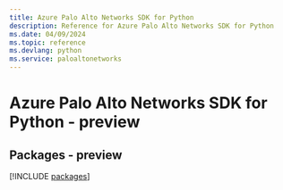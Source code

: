 ```yaml
---
title: Azure Palo Alto Networks SDK for Python
description: Reference for Azure Palo Alto Networks SDK for Python
ms.date: 04/09/2024
ms.topic: reference
ms.devlang: python
ms.service: paloaltonetworks
---
```

# Azure Palo Alto Networks SDK for Python - preview
## Packages - preview
[!INCLUDE [packages](palo-alto-networks-index.md)]